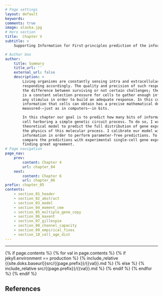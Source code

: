 ```yaml
---
# Page settings
layout: default
keywords:
comments: true
image: alaska.jpg
# Hero section
title:  Chapter V
subtitle: >  
    Supporting Information for First-principles prediction of the information processing capacity of a simple genetic circuit

# Author box
author:
    title: Summary
    title_url: ''
    external_url: false
    description: >
        Living organisms are constantly sensing intra and extracellular cues and
        responding accordingly. The quality and precision of such responses can mean
        the difference between surviving or not certain challenges; therefore, there
        is a constant selection pressure for cells to gather enough information from
        any stimulus in order to build an adequate response. In this context, the
        information that cells can obtain has a precise mathematical definition
        measured-—just as in computers—-in bits.

        In this chapter our goal is to predict how many bits of information can a
        cell harboring a simple genetic circuit process. To do so, I write down a
        theoretical model to predict the full distribution of gene expression based on
        the physics of this molecular process. I calibrate our model with previous
        information in order to perform parameter-free predictions. To test the model, I
        compare the predictions with experimental single-cell gene expression data
        finding great agreement.
# Page navigation
page_nav:
    prev:
        content: Chapter 4
        url: chapter_04
    next:
        content: Chapter 6
        url: chapter_06
prefix: chapter_05
contents:
    - section_01_header
    - section_02_abstract
    - section_03_model
    - section_04_moment_cme
    - section_05_multiple_gene_copy
    - section_06_maxent
    - section_07_gillespie
    - section_08_channel_capacity
    - section_09_empirical_fixes
    - section_10_cell_age_dist
---
```


<hr/>
{% if page.contents %}
{% for val in page.contents %}
{% if jekyll.environment == production %}
{% include_relative {{site.doks.baseurl}}src/{{page.prefix}}/{{val}}.md %}
{% else %}
{% include_relative src/{{page.prefix}}/{{val}}.md %}
{% endif %}
{% endfor %}
{% endif %}

## References
